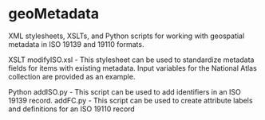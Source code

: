 # geoMetadata
XML stylesheets, XSLTs, and Python scripts for working with geospatial metadata in ISO 19139 and 19110 formats.

XSLT
modifyISO.xsl - This stylesheet can be used to standardize metadata fields for items with existing metadata. 
                Input variables for the National Atlas collection are provided as an example.
 
Python
addISO.py - This script can be used to add identifiers in an ISO 19139 record.
addFC.py -  This script can be used to create attribute labels and definitions for an ISO 19110 record
